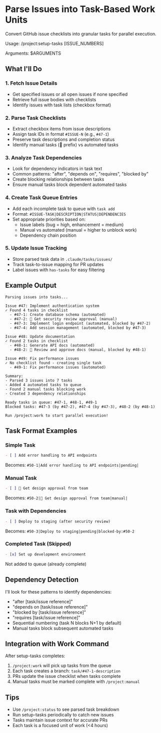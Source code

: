 # Parse Issues into Task-Based Work Units

Convert GitHub issue checklists into granular tasks for parallel execution.

Usage: /project:setup-tasks [ISSUE_NUMBERS]

Arguments: $ARGUMENTS

## What I'll Do

### 1. Fetch Issue Details
- Get specified issues or all open issues if none specified
- Retrieve full issue bodies with checklists
- Identify issues with task lists (checkbox format)

### 2. Parse Task Checklists
- Extract checkbox items from issue descriptions
- Assign task IDs in format `#ISSUE-N` (e.g., `#47-1`)
- Preserve task descriptions and completion status
- Identify manual tasks (👤 prefix) vs automated tasks

### 3. Analyze Task Dependencies
- Look for dependency indicators in task text
- Common patterns: "after", "depends on", "requires", "blocked by"
- Create blocking relationships between tasks
- Ensure manual tasks block dependent automated tasks

### 4. Create Task Queue Entries
- Add each incomplete task to queue with `task add`
- Format: `#ISSUE-TASK|DESCRIPTION|STATUS|DEPENDENCIES`
- Set appropriate priorities based on:
  - Issue labels (bug = high, enhancement = medium)
  - Manual vs automated (manual = higher to unblock work)
  - Dependency chain position

### 5. Update Issue Tracking
- Store parsed task data in `.claude/tasks/issues/`
- Track task-to-issue mapping for PR updates
- Label issues with `has-tasks` for easy filtering

## Example Output
```
Parsing issues into tasks...

Issue #47: Implement authentication system
✓ Found 4 tasks in checklist
  - #47-1: Create database schema (automated)
  - #47-2: 👤 Get security review approval (manual)
  - #47-3: Implement login endpoint (automated, blocked by #47-2)
  - #47-4: Add session management (automated, blocked by #47-3)

Issue #48: Update documentation
✓ Found 2 tasks in checklist
  - #48-1: Generate API docs (automated)
  - #48-2: 👤 Review and approve docs (manual, blocked by #48-1)

Issue #49: Fix performance issues
✓ No checklist found - creating single task
  - #49-1: Fix performance issues (automated)

Summary:
- Parsed 3 issues into 7 tasks
- Added 4 automated tasks to queue
- Found 2 manual tasks blocking work
- Created 3 dependency relationships

Ready tasks in queue: #47-1, #48-1, #49-1
Blocked tasks: #47-3 (by #47-2), #47-4 (by #47-3), #48-2 (by #48-1)

Run /project:work to start parallel execution!
```

## Task Format Examples

### Simple Task
```markdown
- [ ] Add error handling to API endpoints
```
Becomes: `#50-1|Add error handling to API endpoints|pending|`

### Manual Task
```markdown
- [ ] 👤 Get design approval from team
```
Becomes: `#50-2|👤 Get design approval from team|manual|`

### Task with Dependencies
```markdown
- [ ] Deploy to staging (after security review)
```
Becomes: `#50-3|Deploy to staging|pending|blocked-by:#50-2`

### Completed Task (Skipped)
```markdown
- [x] Set up development environment
```
Not added to queue (already complete)

## Dependency Detection

I'll look for these patterns to identify dependencies:
- "after [task/issue reference]"
- "depends on [task/issue reference]"  
- "blocked by [task/issue reference]"
- "requires [task/issue reference]"
- Sequential numbering (task N blocks N+1 by default)
- Manual tasks block subsequent automated tasks

## Integration with Work Command

After setup-tasks completes:
1. `/project:work` will pick up tasks from the queue
2. Each task creates a branch: `task/#47-1-description`
3. PRs update the issue checklist when tasks complete
4. Manual tasks must be marked complete with `/project:manual`

## Tips
- Use `/project:status` to see parsed task breakdown
- Run setup-tasks periodically to catch new issues
- Tasks maintain issue context for accurate PRs
- Each task is a focused unit of work (<4 hours)